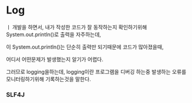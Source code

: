 # Log 
ㅣ
개발을 하면서, 내가 작성한 코드가 잘 동작하는지 확인하기위해 System.out.println()로 출력을 자주하는데,

이 System.out.println()는 단순히 출력만 되기때문에 코드가 많아졌을때,

어디서 어떤문제가 발생했는지 알기가 어렵다.

그러므로 logging을하는데, logging이란 프로그램을 디버깅 하는중 발생하는 오류를 모니터링하기위해 기록하는것을 말한다.

### SLF4J

